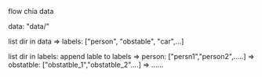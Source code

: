 flow chia data



data: "data/"


list dir in data => labels: ["person", "obstable", "car",...]

list dir in labels:
append lable to labels
=> person: ["persn1","person2",.....] 
=> obstatble: ["obstatble_1","obstatble_2"....]
=> ......